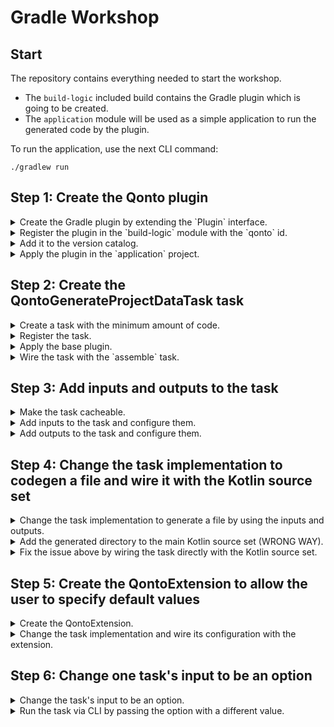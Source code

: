 # Gradle Workshop

## Start

The repository contains everything needed to start the workshop.

- The `build-logic` included build contains the Gradle plugin which is going to be created.
- The `application` module will be used as a simple application to run the generated code by the
  plugin.

To run the application, use the next CLI command:

```shell
./gradlew run
```

## Step 1: Create the Qonto plugin

<details>
<summary>Create the Gradle plugin by extending the `Plugin` interface.</summary>

- Right-click on the `build-logic` module.
- Create the directory `src/main/kotlin/com/qonto/`.
- Create the file `QontoPlugin.kt` in the directory.
- Create the class `QontoPlugin` and extends the `Plugin` interface using `Project` as its type
  parameter.

```kotlin
package com.qonto

import org.gradle.api.Plugin
import org.gradle.api.Project

class QontoPlugin : Plugin<Project> {

    override fun apply(target: Project) {
        target.logger.quiet("Hello from QontoPlugin!")
    }
}
`````

</details>

<details>
<summary>Register the plugin in the `build-logic` module with the `qonto` id.</summary>

- Open the `build.gradle.kts` file in `build-logic` module.
- Add the following code to the file below the plugins block.

```kotlin
plugins {
    `kotlin-dsl`
}

gradlePlugin {
    plugins {
        register("QontoPlugin") {
            id = "qonto"
            implementationClass = "com.qonto.QontoPlugin"
        }
    }
}
```

</details>

<details>
<summary>Add it to the version catalog.</summary>

- Open the `libs.versions.toml` file inside the `gradle` directory.
- Add the plugin to the bottom of the `plugins` section and sync the Gradle project.

```toml
[versions]
kotlin = "2.0.21"

[plugins]
kotlin-jvm = { id = "org.jetbrains.kotlin.jvm", version.ref = "kotlin" }
qonto = { id = "qonto" } # Add this line
```

</details>

<details>
<summary>Apply the plugin in the `application` project.</summary>

- Open the `build.gradle.kts` file inside the `application` project.
- Apply the plugin in the `plugins` block.

```kotlin
plugins {
    application
    alias(libs.plugins.kotlin.jvm)
    alias(libs.plugins.qonto) // Add this line
}

application {
    mainClass = "com.qonto.application.MainKt"
}

group = "com.qonto"
version = "1.0.0"
```

</details>

## Step 2: Create the QontoGenerateProjectDataTask task

<details>
<summary>Create a task with the minimum amount of code.</summary>

- Create the file `QontoGenerateProjectDataTask.kt` in the `com.qonto` package.
- Create the class `QontoGenerateProjectDataTask` class and extends the `DefaultTask` class.

```kotlin
package com.qonto

import javax.inject.Inject
import org.gradle.api.DefaultTask
import org.gradle.api.Project
import org.gradle.api.logging.Logger
import org.gradle.api.tasks.TaskAction
import org.gradle.api.tasks.TaskProvider
import org.gradle.kotlin.dsl.register
import org.slf4j.LoggerFactory

open class QontoGenerateProjectDataTask
@Inject constructor(
    private val logger: Logger
) : DefaultTask() {

    init {
        group = "qonto"
        description = "Generates the project data"
    }

    @TaskAction
    fun run() {
        logger.quiet("Generating project data...")
    }

    companion object {

        const val NAME: String = "generateProjectData"

        fun register(project: Project) {
            val generateProjectData: TaskProvider<QontoGenerateProjectDataTask> =
                project.tasks.register<QontoGenerateProjectDataTask>(
                    name = NAME,
                    LoggerFactory.getLogger("qonto"),
                )
        }
    }
}
```

</details>

<details>
<summary>Register the task.</summary>

- Call the `register` method on the task `companion object` within the `apply` block in the plugin.

```kotlin
package com.qonto

import org.gradle.api.Plugin
import org.gradle.api.Project

class QontoPlugin : Plugin<Project> {

    override fun apply(target: Project) {
        target.logger.quiet("Hello from QontoPlugin!")
        QontoGenerateProjectDataTask.register(target) // Add this line
    }
}
```

</details>

<details>
<summary>Apply the base plugin.</summary>

- Use the `pluginManager` to apply the `BasePlugin` plugin

```kotlin
package com.qonto

import org.gradle.api.Plugin
import org.gradle.api.Project
import org.gradle.api.plugins.BasePlugin // Add this line
import org.gradle.kotlin.dsl.apply // Add this line

class QontoPlugin : Plugin<Project> {

    override fun apply(target: Project) {
        target.pluginManager.apply(BasePlugin::class) // Add this line
        target.logger.quiet("Hello from QontoPlugin!")
        QontoGenerateProjectDataTask.register(target)
    }
}
```

</details>

<details>
<summary>Wire the task with the `assemble` task.</summary>

- Use the `named` method on the `tasks` to get the `assemble` task.
- Use `dependsOn` to make the `assemble` task depend on the `generateProjectData` task.

```kotlin
package com.qonto

import javax.inject.Inject
import org.gradle.api.DefaultTask
import org.gradle.api.Project
import org.gradle.api.logging.Logger
import org.gradle.api.plugins.BasePlugin // Add this line
import org.gradle.api.tasks.TaskAction
import org.gradle.api.tasks.TaskProvider
import org.gradle.kotlin.dsl.register
import org.slf4j.LoggerFactory

open class QontoGenerateProjectDataTask
@Inject constructor(
    private val logger: Logger
) : DefaultTask() {

    init {
        group = "qonto"
        description = "Generates the project data"
    }

    @TaskAction
    fun run() {
        logger.quiet("Generating project data...")
    }

    companion object {

        const val NAME: String = "generateProjectData"

        fun register(project: Project) {
            val generateProjectData: TaskProvider<QontoGenerateProjectDataTask> =
                project.tasks.register<QontoGenerateProjectDataTask>(
                    name = NAME,
                    LoggerFactory.getLogger("qonto"),
                )
            // Add these lines
            project.tasks.named(BasePlugin.ASSEMBLE_TASK_NAME).configure {
                dependsOn(generateProjectData)
            }
        }
    }
}
```

</details>

## Step 3: Add inputs and outputs to the task

<details>
<summary>Make the task cacheable.</summary>

- Add the `@CacheableTask` annotation to the `QontoGenerateProjectDataTask` class.

```kotlin
package com.qonto

// ...
import org.gradle.api.tasks.CacheableTask // Add this line

// ...

@CacheableTask // Add this line
open class QontoGenerateProjectDataTask
@Inject constructor(
    private val logger: Logger
) : DefaultTask() {
    // ...
}
```

</details>

<details>
<summary>Add inputs to the task and configure them.</summary>

- Use the `@Input` annotation to mark the properties as inputs in the
  `QontoGenerateProjectDataTask`.
- Wire them within the `configure` method block from the `TaskProvider`.
- Use the `provider` lambda to do lazy evaluation of the provided properties.

```kotlin
package com.qonto

import javax.inject.Inject
import org.gradle.api.DefaultTask
import org.gradle.api.Project
import org.gradle.api.logging.Logger
import org.gradle.api.model.ObjectFactory
import org.gradle.api.plugins.BasePlugin
import org.gradle.api.provider.Property
import org.gradle.api.tasks.CacheableTask
import org.gradle.api.tasks.Input
import org.gradle.api.tasks.TaskAction
import org.gradle.api.tasks.TaskProvider
import org.gradle.kotlin.dsl.property
import org.gradle.kotlin.dsl.register
import org.slf4j.LoggerFactory

@CacheableTask
open class QontoGenerateProjectDataTask
@Inject constructor(
    private val logger: Logger,
    private val objects: ObjectFactory,
) : DefaultTask() {

    @Input
    val projectGroup: Property<String> = objects.property()

    @Input
    val projectName: Property<String> = objects.property()

    @Input
    val projectVersion: Property<String> = objects.property()

    init {
        group = "qonto"
        description = "Generates the project data"
    }

    @TaskAction
    fun run() {
        logger.quiet("Generating project data...")
        logger.quiet("Project group: ${projectGroup.get()}")
        logger.quiet("Project name: ${projectName.get()}")
        logger.quiet("Project version: ${projectVersion.get()}")
    }

    companion object {

        const val NAME: String = "generateProjectData"

        fun register(project: Project) {
            val generateProjectData: TaskProvider<QontoGenerateProjectDataTask> =
                project.tasks.register<QontoGenerateProjectDataTask>(
                    name = NAME,
                    LoggerFactory.getLogger("qonto"),
                )

            generateProjectData.configure {
                projectGroup.set(project.provider { "${project.group}" })
                projectName.set(project.provider { project.name })
                projectVersion.set(project.provider { "${project.version}" })
            }

            project.tasks.named(BasePlugin.ASSEMBLE_TASK_NAME).configure {
                dependsOn(generateProjectData)
            }
        }
    }
}
```

</details>

<details>
<summary>Add outputs to the task and configure them.</summary>

- Use the `@OutputDirectory` annotation to mark the `outputDir` property as an output in the
  `QontoGenerateProjectDataTask`.
- Use the `@Internal` annotation to mark the `outputFile` property as an internal property in the
  `QontoGenerateProjectDataTask`.

```kotlin
package com.qonto

import javax.inject.Inject
import org.gradle.api.DefaultTask
import org.gradle.api.Project
import org.gradle.api.file.DirectoryProperty
import org.gradle.api.file.ProjectLayout
import org.gradle.api.file.RegularFileProperty
import org.gradle.api.logging.Logger
import org.gradle.api.model.ObjectFactory
import org.gradle.api.plugins.BasePlugin
import org.gradle.api.provider.Property
import org.gradle.api.tasks.CacheableTask
import org.gradle.api.tasks.Input
import org.gradle.api.tasks.Internal
import org.gradle.api.tasks.OutputDirectory
import org.gradle.api.tasks.TaskAction
import org.gradle.api.tasks.TaskProvider
import org.gradle.kotlin.dsl.property
import org.gradle.kotlin.dsl.register
import org.slf4j.LoggerFactory

@CacheableTask
open class QontoGenerateProjectDataTask
@Inject constructor(
    private val logger: Logger,
    objects: ObjectFactory,
    layout: ProjectLayout,
) : DefaultTask() {

    @Input
    val projectGroup: Property<String> = objects.property()

    @Input
    val projectName: Property<String> = objects.property()

    @Input
    val projectVersion: Property<String> = objects.property()

    @OutputDirectory
    val outputDir: DirectoryProperty =
        objects
            .directoryProperty()
            .convention(layout.buildDirectory.dir("generated/kotlin/com/qonto"))

    @Internal
    val outputFile: RegularFileProperty =
        objects
            .fileProperty()
            .convention { outputDir.file("Project.kt").get().asFile }

    init {
        group = "qonto"
        description = "Generates the project data"
    }

    @TaskAction
    fun run() {
        logger.quiet("Generating project data...")
        logger.quiet("Project group: ${projectGroup.get()}")
        logger.quiet("Project name: ${projectName.get()}")
        logger.quiet("Project version: ${projectVersion.get()}")
    }

    companion object {

        const val NAME: String = "generateProjectData"

        fun register(project: Project) {
            val generateProjectData: TaskProvider<QontoGenerateProjectDataTask> =
                project.tasks.register<QontoGenerateProjectDataTask>(
                    name = NAME,
                    LoggerFactory.getLogger("qonto"),
                )

            generateProjectData.configure {
                projectGroup.set(project.provider { "${project.group}" })
                projectName.set(project.provider { project.name })
                projectVersion.set(project.provider { "${project.version}" })
            }

            project.tasks.named(BasePlugin.ASSEMBLE_TASK_NAME).configure {
                dependsOn(generateProjectData)
            }
        }
    }
}
```

</details>

## Step 4: Change the task implementation to codegen a file and wire it with the Kotlin source set

<details>
<summary>Change the task implementation to generate a file by using the inputs and outputs.</summary>

- Use the `outputFile` and `outputDir` properties to generate a file with the project data.

```kotlin
package com.qonto

// ...

@CacheableTask
open class QontoGenerateProjectDataTask
@Inject constructor(
    private val logger: Logger,
    objects: ObjectFactory,
    layout: ProjectLayout,
) : DefaultTask() {

    // ...

    @TaskAction
    fun run() {
        // ...

        outputDir.get().asFile.mkdirs()
        outputFile.get().asFile.apply {
            createNewFile()
            writeText(
                """
                    package com.qonto
                    
                    data object Project {
                        const val group: String = "${projectGroup.get()}"
                        const val name: String = "${projectName.get()}"
                        const val version: String = "${projectVersion.get()}"
                    }
                """.trimIndent(),
            )
        }
    }
    // ...
}
```

</details>

<details>
<summary>Add the generated directory to the main Kotlin source set (WRONG WAY).</summary>

- Use `pluginManager` to react to the `org.jetbrains.kotlin.jvm` plugin being applied.
- Use the `configure` method on the `KotlinProjectExtension` to add the generated directory to the
  main Kotlin source set.
- Run `./gradlew assemble` or `./gradlew run` to see the issue.

```kotlin
package com.qonto

import org.gradle.api.Plugin
import org.gradle.api.Project
import org.gradle.api.plugins.BasePlugin
import org.gradle.kotlin.dsl.apply
import org.gradle.kotlin.dsl.configure
import org.jetbrains.kotlin.gradle.dsl.KotlinProjectExtension

class QontoPlugin : Plugin<Project> {

    override fun apply(target: Project) {
        target.pluginManager.apply(BasePlugin::class)
        target.logger.quiet("Hello from QontoPlugin!")

        QontoGenerateProjectDataTask.register(target)

        target.pluginManager.withPlugin("org.jetbrains.kotlin.jvm") {
            target.configure<KotlinProjectExtension> {
                sourceSets.named("main") {
                    kotlin.srcDirs(target.layout.buildDirectory.dir("generated/kotlin"))
                }
            }
        }
    }
}
```

</details>

<details>
<summary>Fix the issue above by wiring the task directly with the Kotlin source set.</summary>

- Use the `named` method on the `sourceSets` to get the `main` source set.
- Use the `kotlin.srcDirs` method to add the task outputs to the source set.
- Run `./gradlew assemble` or `./gradlew run` to see the task being executed.
- Modify the `main` function to print the generated project data.

```kotlin
package com.qonto

// ...

@CacheableTask
open class QontoGenerateProjectDataTask
@Inject constructor(
    private val logger: Logger,
    objects: ObjectFactory,
    layout: ProjectLayout,
) : DefaultTask() {
    // ...

    companion object {

        const val NAME: String = "generateProjectData"

        fun register(project: Project) {
            // ..

            project.pluginManager.withPlugin("org.jetbrains.kotlin.jvm") {
                project.configure<KotlinProjectExtension> {
                    sourceSets.named("main") {
                        kotlin.srcDirs(generateProjectData)
                    }
                }
            }
        }
    }
}
```

```kotlin
package com.qonto

import org.gradle.api.Plugin
import org.gradle.api.Project
import org.gradle.api.plugins.BasePlugin
import org.gradle.kotlin.dsl.apply

class QontoPlugin : Plugin<Project> {

    override fun apply(target: Project) {
        target.pluginManager.apply(BasePlugin::class)
        target.logger.quiet("Hello from QontoPlugin!")

        QontoGenerateProjectDataTask.register(target)
    }
}
```

```kotlin
package com.qonto.application

fun main() {
    println(
        """
            Project data:
            Group: ${com.qonto.Project.group}
            Name: ${com.qonto.Project.name}
            Version: ${com.qonto.Project.version}
        """.trimIndent()
    )
}

```

</details>

## Step 5: Create the QontoExtension to allow the user to specify default values

<details>
<summary>Create the QontoExtension.</summary>

- Create the file `QontoExtension.kt` in the `com.qonto` package.
- Create the class `QontoExtension` and add the `projectDescription` property.

```kotlin
package com.qonto

import javax.inject.Inject
import org.gradle.api.Project
import org.gradle.api.model.ObjectFactory
import org.gradle.api.provider.Property
import org.gradle.kotlin.dsl.create
import org.gradle.kotlin.dsl.property

open class QontoExtension
@Inject constructor(
    objects: ObjectFactory,
) {

    val projectDescription: Property<String> =
        objects.property<String>().convention("Gradle workshop")

    companion object {

        const val NAME = "qonto"

        fun register(project: Project): QontoExtension = project.extensions.create(NAME)
    }
}
```

</details>

<details>
<summary>Change the task implementation and wire its configuration with the extension.</summary>

- Add the `projectDescription` property as input in the `QontoGenerateProjectDataTask`.
- Use the `qontoExtension` to wire the `projectDescription` property of the task in the
  `PluginQonto`.
- Modify the `build.gradle.kts` file in the `application` module to use the `qonto` extension.
- Modify the `main` function to print the generated project data with the `projectDescription`.
- Run `./gradlew run` to see the task being executed.

```kotlin
package com.qonto

import javax.inject.Inject
import org.gradle.api.DefaultTask
import org.gradle.api.Project
import org.gradle.api.file.DirectoryProperty
import org.gradle.api.file.ProjectLayout
import org.gradle.api.file.RegularFileProperty
import org.gradle.api.logging.Logger
import org.gradle.api.model.ObjectFactory
import org.gradle.api.plugins.BasePlugin
import org.gradle.api.provider.Property
import org.gradle.api.tasks.CacheableTask
import org.gradle.api.tasks.Input
import org.gradle.api.tasks.Internal
import org.gradle.api.tasks.OutputDirectory
import org.gradle.api.tasks.TaskAction
import org.gradle.api.tasks.TaskProvider
import org.gradle.kotlin.dsl.configure
import org.gradle.kotlin.dsl.property
import org.gradle.kotlin.dsl.register
import org.jetbrains.kotlin.gradle.dsl.KotlinProjectExtension
import org.slf4j.LoggerFactory

@CacheableTask
open class QontoGenerateProjectDataTask
@Inject constructor(
    private val logger: Logger,
    objects: ObjectFactory,
    layout: ProjectLayout,
) : DefaultTask() {

    @Input
    val projectGroup: Property<String> = objects.property()

    @Input
    val projectName: Property<String> = objects.property()

    @Input
    val projectVersion: Property<String> = objects.property()

    @Input
    val projectDescription: Property<String> = objects.property<String>()

    @OutputDirectory
    val outputDir: DirectoryProperty =
        objects
            .directoryProperty()
            .convention(layout.buildDirectory.dir("generated/kotlin/com/qonto"))

    @Internal
    val outputFile: RegularFileProperty =
        objects
            .fileProperty()
            .convention { outputDir.file("Project.kt").get().asFile }

    init {
        group = "qonto"
        description = "Generates the project data"
    }

    @TaskAction
    fun run() {
        logger.quiet("Generating project data...")
        logger.quiet("Project group: ${projectGroup.get()}")
        logger.quiet("Project name: ${projectName.get()}")
        logger.quiet("Project version: ${projectVersion.get()}")
        logger.quiet("Project description: ${projectDescription.get()}")

        outputDir.get().asFile.mkdirs()
        outputFile.get().asFile.apply {
            createNewFile()
            writeText(
                """
                    package com.qonto
                    
                    data object Project {
                        const val group: String = "${projectGroup.get()}"
                        const val name: String = "${projectName.get()}"
                        const val version: String = "${projectVersion.get()}"
                        const val description: String = "${projectDescription.get()}"
                    }
                """.trimIndent(),
            )
        }
    }

    companion object {

        const val NAME: String = "generateProjectData"

        fun register(project: Project, qontoExtension: QontoExtension) {
            val generateProjectData: TaskProvider<QontoGenerateProjectDataTask> =
                project.tasks.register<QontoGenerateProjectDataTask>(
                    name = NAME,
                    LoggerFactory.getLogger("qonto"),
                )

            generateProjectData.configure {
                projectGroup.set(project.provider { "${project.group}" })
                projectName.set(project.provider { project.name })
                projectVersion.set(project.provider { "${project.version}" })
                projectDescription.set(qontoExtension.projectDescription)
            }

            project.tasks.named(BasePlugin.ASSEMBLE_TASK_NAME).configure {
                dependsOn(generateProjectData)
            }

            project.pluginManager.withPlugin("org.jetbrains.kotlin.jvm") {
                project.configure<KotlinProjectExtension> {
                    sourceSets.named("main") {
                        kotlin.srcDirs(generateProjectData)
                    }
                }
            }
        }
    }
}
```

```kotlin
package com.qonto

import org.gradle.api.Plugin
import org.gradle.api.Project
import org.gradle.api.plugins.BasePlugin
import org.gradle.kotlin.dsl.apply

class QontoPlugin : Plugin<Project> {

    override fun apply(target: Project) {
        val qontoExtension: QontoExtension = QontoExtension.register(target)
        target.pluginManager.apply(BasePlugin::class)
        target.logger.quiet("Hello from QontoPlugin!")

        QontoGenerateProjectDataTask.register(target, qontoExtension)
    }
}
```

```kotlin
plugins {
    application
    alias(libs.plugins.kotlin.jvm)
    alias(libs.plugins.qonto)
}

application {
    mainClass = "com.qonto.application.MainKt"
}

group = "com.qonto"
version = "1.0.0"

qonto {
    projectDescription = "The Qonto Gradle Workshop!"
    // projectDescription.set("Qonto Workshop!") same as above due to the new Kotlin Compiler plugin
}
```

```kotlin
package com.qonto.application

fun main() {
    println(
        """
            Project data:
            Group: ${com.qonto.Project.group}
            Name: ${com.qonto.Project.name}
            Version: ${com.qonto.Project.version}
            Additional lines: ${com.qonto.Project.description}
        """.trimIndent()
    )
}
```

</details>

## Step 6: Change one task's input to be an option

<details>
<summary>Change the task's input to be an option.</summary>

- Add the `@Option` annotation to the `projectDescription` property in the
  `QontoGenerateProjectDataTask`.

```kotlin
package com.qonto

// ...
import org.gradle.api.tasks.options.Option

// ...

@CacheableTask
open class QontoGenerateProjectDataTask
@Inject constructor(
    private val logger: Logger,
    objects: ObjectFactory,
    layout: ProjectLayout,
) : DefaultTask() {

    // ...

    @Input
    @Option(option = "projectDescription", description = "The project description")
    val projectDescription: Property<String> = objects.property<String>()

    // ...
}

```

</details>

<details>
<summary>Run the task via CLI by passing the option with a different value.</summary>

- Run the task with the `--projectDescription` option to see the new value.

```shell
./gradlew run generateProjectData --projectDescription="New project description!"
```

- Check the output to see the new project description.

</details>
